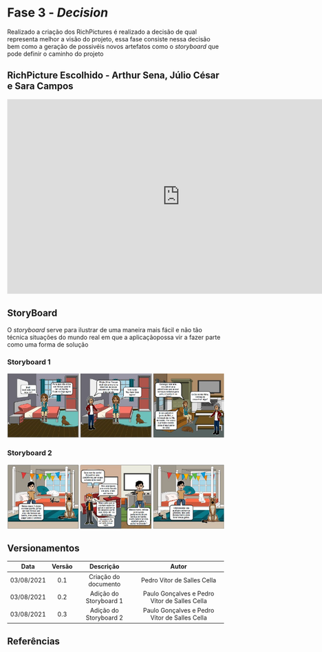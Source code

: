 # Fase 3 - <i>Decision</i>

<p>Realizado a criação dos RichPictures é realizado a decisão de qual representa melhor a visão do projeto, essa fase consiste nessa decisão bem como a geração de possivéis novos artefatos como o <i>storyboard</i> que pode definir o caminho do projeto</p>

## RichPicture Escolhido - Arthur Sena, Júlio César e Sara Campos

<iframe style="border: 1px solid rgba(0, 0, 0, 0.1);" width="800" height="450" src="https://www.figma.com/embed?embed_host=share&url=https%3A%2F%2Fwww.figma.com%2Ffile%2FViqHT2jZSLtXBDsJ7DFVVw%2FRichpicture%3Fnode-id%3D0%253A1" allowfullscreen></iframe>

## StoryBoard
<p>O <i>storyboard</i> serve para ilustrar de uma maneira mais fácil e não tão técnica situações do mundo real em que a aplicaçãopossa vir a fazer parte como uma forma de solução</p>

### Storyboard 1

![Storyboard1](../images/storyboard1.jpeg)

### Storyboard 2

![Storyboard2](../images/storyboard2.jpeg)

## Versionamentos

|Data|Versão|Descrição|Autor|
|:--------:|:---:|:-------------------: |:-----------------------:|
|03/08/2021| 0.1 | Criação do documento | Pedro Vítor de Salles Cella |
|03/08/2021| 0.2 | Adição do Storyboard 1 | Paulo Gonçalves e Pedro Vítor de Salles Cella | 
|03/08/2021| 0.3 | Adição do Storyboard 2 | Paulo Gonçalves e Pedro Vítor de Salles Cella | 

## Referências